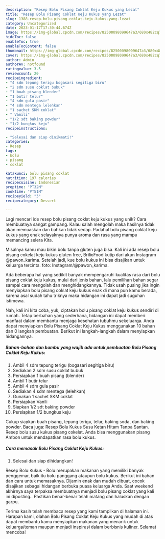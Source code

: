 ```yaml
---
description: "Resep Bolu Pisang Coklat Keju Kukus yang Lezat"
title: "Resep Bolu Pisang Coklat Keju Kukus yang Lezat"
slug: 1388-resep-bolu-pisang-coklat-keju-kukus-yang-lezat
category: Uncategorized
date: 2023-01-17T17:30:44.674Z
image: https://img-global.cpcdn.com/recipes/82500098099647a3/680x482cq70/bolu-pisang-coklat-keju-kukus-foto-resep-utama.jpg
hideToc: false
enableToc: true
enableTocContent: false
thumbnail: https://img-global.cpcdn.com/recipes/82500098099647a3/680x482cq70/bolu-pisang-coklat-keju-kukus-foto-resep-utama.jpg
cover: https://img-global.cpcdn.com/recipes/82500098099647a3/680x482cq70/bolu-pisang-coklat-keju-kukus-foto-resep-utama.jpg
author: Admin
authorAv: notfound
ratingvalue: 3.5
reviewcount: 20
recipeingredient:
- "4 sdm tepung terigu bogasari segitiga biru"
- "2 sdm susu coklat bubuk"
- "1 buah pisang blender"
- "1 butir telur"
- "4 sdm gula pasir"
- "4 sdm mentega lelehkan"
- "1 sachet SKM coklat"
- " Vanili"
- "1/2 sdt baking powder"
- "1/2 bungkus keju"
recipeinstructions:

- "Selesai dan siap dinikmati!"
categories:
- Resep
tags:
- bolu
- pisang
- coklat

katakunci: bolu pisang coklat 
nutrition: 197 calories
recipecuisine: Indonesian
preptime: "PT32M"
cooktime: "PT51M"
recipeyield: "3"
recipecategory: Dessert

---
```





Lagi mencari ide resep bolu pisang coklat keju kukus yang unik? Cara membuatnya sangat gampang. Kalau salah mengolah maka hasilnya tidak akan memuaskan dan bahkan tidak sedap. Padahal bolu pisang coklat keju kukus yang enak selayaknya punya aroma dan rasa yang mampu memancing selera Kita.





Misalnya kamu mau bikin bolu tanpa gluten juga bisa. Kali ini ada resep bolu pisang cokelat keju kukus gluten free, BrilioFood kutip dari akun Instagram @pawon_karima. Setelah jadi, kue bolu kukus ini bisa disajikan untuk keluarga tercinta. foto: Instagram/@pawon_karima.

Ada beberapa hal yang sedikit banyak mempengaruhi kualitas rasa dari bolu pisang coklat keju kukus, mulai dari jenis bahan, lalu pemilihan bahan segar sampai cara mengolah dan menghidangkannya. Tidak usah pusing jika ingin menyiapkan bolu pisang coklat keju kukus enak di mana pun kamu berada, karena asal sudah tahu triknya maka hidangan ini dapat jadi suguhan istimewa.






Nah, kali ini kita coba, yuk, ciptakan bolu pisang coklat keju kukus sendiri di rumah. Tetap berbahan yang sederhana, hidangan ini dapat memberi manfaat dalam membantu menjaga kesehatan tubuhmu sekeluarga. Anda dapat menyiapkan Bolu Pisang Coklat Keju Kukus menggunakan 10 bahan dan 0 langkah pembuatan. Berikut ini langkah-langkah dalam menyiapkan hidangannya.

<!--inarticleads1-->

##### Bahan-bahan dan bumbu yang wajib ada untuk pembuatan Bolu Pisang Coklat Keju Kukus:

1. Ambil 4 sdm tepung terigu (bogasari segitiga biru)
1. Sediakan 2 sdm susu coklat bubuk
1. Persiapkan 1 buah pisang (blender)
1. Ambil 1 butir telur
1. Ambil 4 sdm gula pasir
1. Sediakan 4 sdm mentega (lelehkan)
1. Gunakan 1 sachet SKM coklat
1. Persiapkan  Vanili
1. Siapkan 1/2 sdt baking powder
1. Persiapkan 1/2 bungkus keju


Cukup siapkan buah pisang, tepung terigu, telur, baking soda, dan baking powder. Baca juga: Resep Bolu Kukus Susu Ketan Hitam Tanpa Santan. Resep bolu susu kukus pisang cokelat. Anda bisa menggunakan pisang Ambon untuk mendapatkan rasa bolu kukus. 

<!--inarticleads2-->

##### Cara memasak Bolu Pisang Coklat Keju Kukus:


1. Selesai dan siap dihidangkan!

Resep Bolu Kukus - Bolu merupakan makanan yang memiliki banyak penggemar, baik itu bolu panggang ataupun bolu kukus. Berikut ini bahan dan cara untuk memasaknya. Dijamin enak dan mudah dibuat, cocok disajikan sebagai hidangan berbuka puasa keluarga Anda. Saat weekend akhirnya saya terpaksa membuatnya menjadi bolu pisang coklat yang kali ini diposting.. Pastikan benar-benar telah matang dan haluskan dengan garpu. 

Terima kasih telah membaca resep yang kami tampilkan di halaman ini. Harapan kami, olahan Bolu Pisang Coklat Keju Kukus yang mudah di atas dapat membantu kamu menyiapkan makanan yang menarik untuk keluarga/teman maupun menjadi inspirasi dalam berbisnis kuliner. Selamat mencoba!
